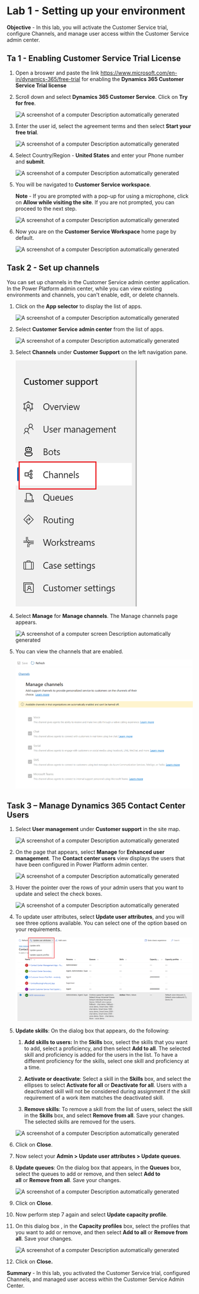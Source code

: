 # Lab 1 - Setting up your environment

**Objective** -  In this lab, you will activate the Customer Service trial, configure Channels, and manage user access within the Customer Service admin center.

## Ta 1 - Enabling Customer Service Trial License 

1.  Open a broswer and paste the link https://www.microsoft.com/en-in/dynamics-365/free-trial for enabling the **Dynamics 365 Customer Service Trial license**

2. Scroll down and select **Dynamics 365 Customer Service**. Click on **Try for free**.

    ![A screenshot of a computer Description automatically
generated](./media/media1/image0.png)

3. Enter the user id, select the agreement terms and then select **Start your free trial**.

    ![A screenshot of a computer Description automatically
generated](./media/media1/image1.png)

2.  Select Country/Region - **United States** and enter your Phone number and **submit**.

    ![A screenshot of a computer Description automatically
generated](./media/media1/image2.png)

3.  You will be navigated to **Customer Service workspace**.

    **Note** - If you are prompted with a pop-up for using a microphone, click on
    **Allow while visiting the site**. If you are not prompted, you can
    proceed to the next step.

    ![A screenshot of a computer Description automatically
generated](./media/media1/image3.png)

5.  Now you are on the **Customer Service Workspace** home page by default.

    ![A screenshot of a computer Description automatically
generated](./media/media1/image4.png)

## Task 2 - Set up channels

You can set up channels in the Customer Service admin center
application. In the Power Platform admin center, while you can view
existing environments and channels, you can't enable, edit, or delete
channels.

1.  Click on the **App selector** to display the list of apps.

    ![A screenshot of a computer Description automatically
generated](./media/media1/image5.png)

2.  Select **Customer Service admin center** from the list of apps.

    ![A screenshot of a computer Description automatically
generated](./media/media1/image6.png)

3.  Select **Channels** under **Customer Support** on the left
    navigation pane.

    ![](./media/media1/image7.png)

4.  Select **Manage** for **Manage channels**. The Manage channels page
    appears.

    ![A screenshot of a computer screen Description automatically
generated](./media/media1/image8.png)

5.  You can view the channels that are enabled.

    ![](./media/media1/image9.png)

## Task 3 – Manage Dynamics 365 Contact Center Users

1.  Select **User management** under **Customer support** in the site
    map.

    ![A screenshot of a computer Description automatically
generated](./media/media1/image10.png)

2.  On the page that appears, select **Manage** for **Enhanced user
    management**. The **Contact center users** view displays the users
    that have been configured in Power Platform admin center.

    ![A screenshot of a computer Description automatically
generated](./media/media1/image11.png)

3.  Hover the pointer over the rows of your admin users that you want to
    update and select the check boxes.

    ![A screenshot of a computer Description automatically
generated](./media/media1/image12.png)

4.  To update user attributes, select **Update user attributes**, and
    you will see three options available. You can select one of the
    option based on your requirements.

    ![](./media/media1/image13.png)

5.  **Update skills**: On the dialog box that appears, do the following:

    1.  **Add skills to users:** In the **Skills** box, select the
        skills that you want to add, select a proficiency, and then
        select **Add to all**. The selected skill and proficiency is
        added for the users in the list. To have a different proficiency
        for the skills, select one skill and proficiency at a time.

    2.  **Activate or deactivate**: Select a skill in
        the **Skills** box, and select the ellipses to select **Activate
        for all** or **Deactivate for all**. Users with a deactivated
        skill will not be considered during assignment if the skill
        requirement of a work item matches the deactivated skill.

    3.  **Remove skills**: To remove a skill from the list of users,
        select the skill in the **Skills** box, and select **Remove from
        all**. Save your changes. The selected skills are removed for
        the users.

    ![A screenshot of a computer Description automatically
generated](./media/media1/image14.png)

6.  Click on **Close**.

7.  Now select your **Admin \> Update user attributes \> Update
    queues**.

8.  **Update queues**: On the dialog box that appears, in
    the **Queues** box, select the queues to add or remove, and then
    select **Add to all** or **Remove from all**. Save your changes.

    ![A screenshot of a computer Description automatically
generated](./media/media1/image15.png)

9.  Click on **Close**.

10. Now perform step 7 again and select **Update capacity profile**.

11. On this dialog box , in the **Capacity profiles** box, select the
    profiles that you want to add or remove, and then select **Add to
    all** or **Remove from all**. Save your changes.

    ![A screenshot of a computer Description automatically
generated](./media/media1/image16.png)

12. Click on **Close.**

**Summary** - In this lab, you activated the Customer Service trial, configured Channels, and managed user access within the Customer Service Admin Center.
